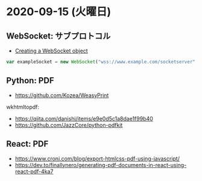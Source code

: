 # 2020-09-15 (火曜日)

## WebSocket: サブプロトコル


- [Creating a WebSocket object](https://developer.mozilla.org/en-US/docs/Web/API/WebSockets_API/Writing_WebSocket_client_applications)

~~~js
var exampleSocket = new WebSocket("wss://www.example.com/socketserver", ["protocolOne", "protocolTwo"]);
~~~


## Python: PDF

- https://github.com/Kozea/WeasyPrint

wkhtmltopdf:

- https://qiita.com/danishi/items/e9e0d5c1a8dae1f99b40
- https://github.com/JazzCore/python-pdfkit

## React: PDF

- https://www.cronj.com/blog/export-htmlcss-pdf-using-javascript/
- https://dev.to/finallynero/generating-pdf-documents-in-react-using-react-pdf-4ka7
